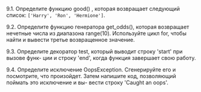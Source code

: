 9.1. Определите функцию good() , которая возвращает следующий список:
`['Harry', 'Ron', 'Hermione']`.

9.2. Определите функцию генератора get_odds(), которая возвращает нечетные
числа из диапазона range(10). Используйте цикл for, чтобы найти и вывести
третье возвращенное значение.

9.3. Определите декоратор test, который выводит строку 'start' при вызове функ-
ции и строку 'end', когда функция завершает свою работу.

9.4. Определите исключение OopsException. Сгенерируйте его и посмотрите, что
произойдет. Затем напишите код, позволяющий поймать это исключение и вы-
вести строку 'Caught an oops'.